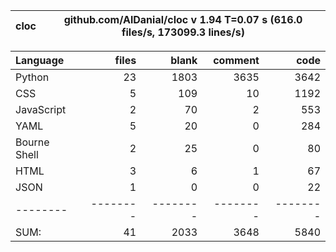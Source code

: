 cloc|github.com/AlDanial/cloc v 1.94  T=0.07 s (616.0 files/s, 173099.3 lines/s)
--- | ---

Language|files|blank|comment|code
:-------|-------:|-------:|-------:|-------:
Python|23|1803|3635|3642
CSS|5|109|10|1192
JavaScript|2|70|2|553
YAML|5|20|0|284
Bourne Shell|2|25|0|80
HTML|3|6|1|67
JSON|1|0|0|22
--------|--------|--------|--------|--------
SUM:|41|2033|3648|5840

